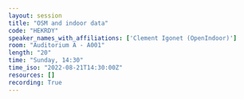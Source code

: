 ```yaml
---
layout: session
title: "OSM and indoor data"
code: "HEKRDY"
speaker_names_with_affiliations: ['Clement Igonet (OpenIndoor)']
room: "Auditorium A - A001"
length: "20"
time: "Sunday, 14:30"
time_iso: "2022-08-21T14:30:00Z"
resources: []
recording: True
---
```


